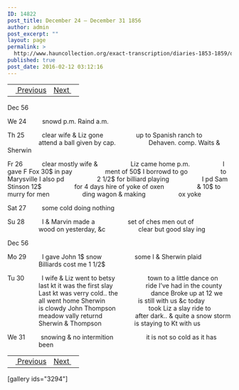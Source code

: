 ```yaml
---
ID: 14822
post_title: December 24 – December 31 1856
author: admin
post_excerpt: ""
layout: page
permalink: >
  http://www.hauncollection.org/exact-transcription/diaries-1853-1859/december-24-december-31-1856/
published: true
post_date: 2016-02-12 03:12:16
---
```

<table style="width: 100%;" align="center">
<tbody>
<tr>
<td><a href="http://www.hauncollection.org/version-2/diaries-1853-1859/december-19-december-23-1856/"><img src="https://lh3.googleusercontent.com/-EFJpxxNiPNw/VqgtWBCZrMI/AAAAAAAAAFU/WfY4lPFWWkg/s800-Ic42/Soeb-Plain-Arrows-8-10px.png" alt="" width="10" height="10" /> Previous</a></td>
<td style="text-align: right;"><a href="http://www.hauncollection.org/version-2/diaries-1853-1859/january-1-january-8-1857/">Next <img src="https://lh3.googleusercontent.com/-67k0cYlpXHw/VqgtWKz1MXI/AAAAAAAAAFU/k9PW_Piyurk/s800-Ic42/Soeb-Plain-Arrows-5-10px.png" alt="" width="10" height="10" /></a></td>
</tr>
</tbody>
</table>
Dec 56

We 24         snowd p.m. Raind a.m.

Th 25          clear wife &amp; Liz gone
<span style="margin-left: 70px;">up to Spanish ranch to
<span style="margin-left: 70px;">attend a ball given by cap.
<span style="margin-left: 70px;">Dehaven. comp. Waits &amp; Sherwin</span></span></span>

Fr 26           clear mostly wife &amp;
<span style="margin-left: 70px;">Liz came home p.m.
<span style="margin-left: 70px;">I gave F Fox 30$ in pay
<span style="margin-left: 70px;">ment of 50$ I borrowd to go
<span style="margin-left: 70px;">to Marysville I also pd
<span style="margin-left: 70px;">2 1/2$ for billiard playing
<span style="margin-left: 70px;">I pd Sam Stinson 12$
<span style="margin-left: 70px;">for 4 days hire of yoke of oxen
<span style="margin-left: 70px;">&amp; 10$ to murry for men
<span style="margin-left: 70px;">ding wagon &amp; making
<span style="margin-left: 70px;">ox yoke</span></span></span></span></span></span></span></span></span></span>

Sat 27         some cold doing nothing

Su 28          I &amp; Marvin made a
<span style="margin-left: 70px;">set of ches men out of
<span style="margin-left: 70px;">wood on yesterday, &amp;c
<span style="margin-left: 70px;">clear but good slay ing</span></span></span>

Dec 56

Mo 29         I gave John 1$ snow
<span style="margin-left: 70px;">some I &amp; Sherwin plaid
<span style="margin-left: 70px;">Billiards cost me 1 1/2$</span></span>

Tu 30          I wife &amp; Liz went to betsy
<span style="margin-left: 70px;">town to a little dance on
<span style="margin-left: 70px;">last kt it was the first slay
<span style="margin-left: 70px;">ride I’ve had in the county
<span style="margin-left: 70px;">Last kt was verry cold.. the
<span style="margin-left: 70px;">dance Broke up at 12 we
<span style="margin-left: 70px;">all went home Sherwin
<span style="margin-left: 70px;">is still with us &amp;c today
<span style="margin-left: 70px;">is clowdy John Thompson
<span style="margin-left: 70px;">took Liz a slay ride to
<span style="margin-left: 70px;">meadow vally returnd
<span style="margin-left: 70px;">after dark.. &amp; quite a snow storm
<span style="margin-left: 70px;">Sherwin &amp; Thompson
<span style="margin-left: 70px;">is staying to Kt with us</span></span></span></span></span></span></span></span></span></span></span></span></span>

We 31         snowing &amp; no intermition
<span style="margin-left: 70px;">it is not so cold as it has
<span style="margin-left: 70px;">been</span></span>
<table style="width: 100%;" align="center">
<tbody>
<tr>
<td><a href="http://www.hauncollection.org/version-2/diaries-1853-1859/december-19-december-23-1856/"><img src="https://lh3.googleusercontent.com/-EFJpxxNiPNw/VqgtWBCZrMI/AAAAAAAAAFU/WfY4lPFWWkg/s800-Ic42/Soeb-Plain-Arrows-8-10px.png" alt="" width="10" height="10" /> Previous</a></td>
<td style="text-align: right;"><a href="http://www.hauncollection.org/version-2/diaries-1853-1859/january-1-january-8-1857/">Next <img src="https://lh3.googleusercontent.com/-67k0cYlpXHw/VqgtWKz1MXI/AAAAAAAAAFU/k9PW_Piyurk/s800-Ic42/Soeb-Plain-Arrows-5-10px.png" alt="" width="10" height="10" /></a></td>
</tr>
</tbody>
</table>
[gallery ids="3294"]